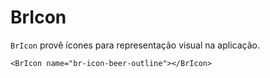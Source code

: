 <script setup>
import BrIcon from '../../src/components/icon/BrIcon.vue'
</script>

# BrIcon <Badge type="warning" text="alpha" />

`BrIcon` provê ícones para representação visual na aplicação.

<BrIcon name="br-icon-beer-outline"></BrIcon>

```vue
<BrIcon name="br-icon-beer-outline"></BrIcon>
```

<style lang="scss">
@import '../../src/styles/index.scss'
</style>